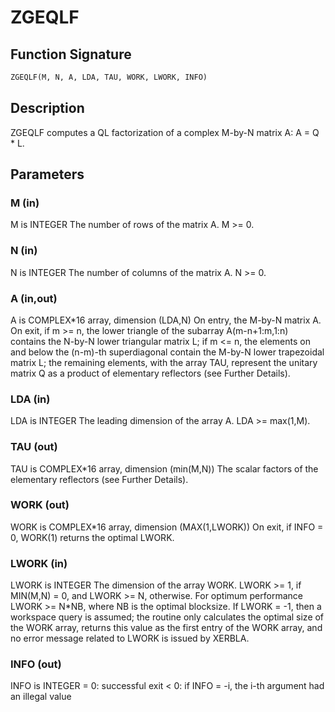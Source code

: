 # ZGEQLF

## Function Signature

```fortran
ZGEQLF(M, N, A, LDA, TAU, WORK, LWORK, INFO)
```

## Description


 ZGEQLF computes a QL factorization of a complex M-by-N matrix A:
 A = Q * L.

## Parameters

### M (in)

M is INTEGER The number of rows of the matrix A. M >= 0.

### N (in)

N is INTEGER The number of columns of the matrix A. N >= 0.

### A (in,out)

A is COMPLEX*16 array, dimension (LDA,N) On entry, the M-by-N matrix A. On exit, if m >= n, the lower triangle of the subarray A(m-n+1:m,1:n) contains the N-by-N lower triangular matrix L; if m <= n, the elements on and below the (n-m)-th superdiagonal contain the M-by-N lower trapezoidal matrix L; the remaining elements, with the array TAU, represent the unitary matrix Q as a product of elementary reflectors (see Further Details).

### LDA (in)

LDA is INTEGER The leading dimension of the array A. LDA >= max(1,M).

### TAU (out)

TAU is COMPLEX*16 array, dimension (min(M,N)) The scalar factors of the elementary reflectors (see Further Details).

### WORK (out)

WORK is COMPLEX*16 array, dimension (MAX(1,LWORK)) On exit, if INFO = 0, WORK(1) returns the optimal LWORK.

### LWORK (in)

LWORK is INTEGER The dimension of the array WORK. LWORK >= 1, if MIN(M,N) = 0, and LWORK >= N, otherwise. For optimum performance LWORK >= N*NB, where NB is the optimal blocksize. If LWORK = -1, then a workspace query is assumed; the routine only calculates the optimal size of the WORK array, returns this value as the first entry of the WORK array, and no error message related to LWORK is issued by XERBLA.

### INFO (out)

INFO is INTEGER = 0: successful exit < 0: if INFO = -i, the i-th argument had an illegal value

